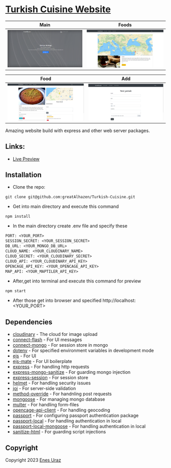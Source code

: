 # [Turkish Cuisine Website](https://turkish-cuisine.onrender.com/)

|            Main             |           Foods            |
| :-------------------------: | :------------------------: |
| ![](siteImages/my_app3.png) | ![](siteImages/my_app.png) |

|            Food             |             Add             |
| :-------------------------: | :-------------------------: |
| ![](siteImages/my_app2.png) | ![](siteImages/my_app4.png) |

Amazing website build with express and other web server packages.

## Links:

- [Live Preview](https://turkish-cuisine.onrender.com/)

## Installation

- Clone the repo:

```
git clone git@github.com:greatAlhazen/Turkish-Cuisine.git
```

- Get into main directory and execute this command

```
npm install
```

- In the main directory create .env file and specify these

```
PORT: <YOUR_PORT>
SESSION_SECRET: <YOUR_SESSION_SECRET>
DB_URL: <YOUR_MONGO_DB_URL>
CLOUD_NAME: <YOUR_CLOUDINARY_NAME>
CLOUD_SECRET: <YOUR_CLOUDINARY_SECRET>
CLOUD_API: <YOUR_CLOUDINARY_API_KEY>
OPENCAGE_API_KEY: <YOUR_OPENCAGE_API_KEY>
MAP_API: <YOUR_MAPTILER_API_KEY>
```

- After,get into terminal and execute this command for preview

```
npm start
```

- After those get into browser and specified http://localhost:<YOUR_PORT>

## Dependencies

- [cloudinary](https://cloudinary.com/documentation) - The cloud for image upload
- [connect-flash](https://github.com/jaredhanson/connect-flash) - For UI messages
- [connect-mongo](https://github.com/jdesboeufs/connect-mongo) - For session store in mongo
- [dotenv](https://github.com/motdotla/dotenv) - For specified environment variables in development mode
- [ejs](https://ejs.co/) - For UI
- [ejs-mate](https://github.com/JacksonTian/ejs-mate) - For UI boilerplate
- [express](https://expressjs.com/) - For handling http requests
- [express-mongo-sanitize](https://github.com/fiznool/express-mongo-sanitize) - For guarding mongo injection
- [express-session](https://github.com/expressjs/session) - For session store
- [helmet](https://helmetjs.github.io/) - For handling security issues
- [joi](https://joi.dev/api/?v=17.9.1) - For server-side validation
- [method-override](https://www.npmjs.com/package/method-override) - For handnling post requests
- [mongoose](https://mongoosejs.com/docs/) - For managing mongo database
- [multer](https://github.com/expressjs/multer) - For handling form-files
- [opencage-api-client](https://opencagedata.com/api) - For handling geocoding
- [passport](https://www.passportjs.org/docs/) - For configuring passport authentication package
- [passport-local](https://www.passportjs.org/docs/) - For handling authentication in local
- [passport-local-mongoose](https://github.com/saintedlama/passport-local-mongoose) - For handling authentication in local
- [sanitize-html](https://github.com/apostrophecms/sanitize-html) - For guarding script injections

## Copyright

Copyright 2023 [Enes Uraz](https://github.com/greatAlhazen)
